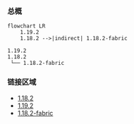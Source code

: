 ### 总概

```mermaid
flowchart LR
    1.19.2
    1.18.2 -->|indirect| 1.18.2-fabric
```

```
1.19.2
1.18.2
 └── 1.18.2-fabric
```

### 链接区域

- [1.18.2](/projects/1.18/assets/hexal/hexal)
- [1.19.2](/projects/1.19/assets/hexal/hexal)
- [1.18.2-fabric](/projects/1.18-fabric/assets/hexal/hexal)